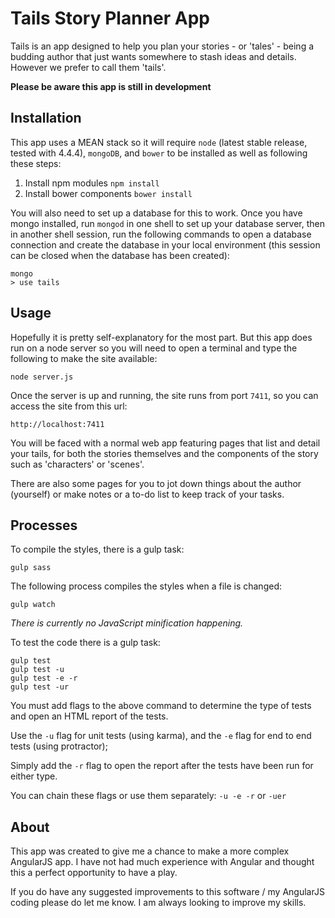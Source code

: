 Tails Story Planner App
=======================

Tails is an app designed to help you plan your stories - or 'tales' - being a
budding author that just wants somewhere to stash ideas and details. However we
prefer to call them 'tails'.

**Please be aware this app is still in development**

Installation
------------

This app uses a MEAN stack so it will require `node` (latest stable release,
tested with 4.4.4), `mongoDB`, and `bower` to be installed as well as following
these steps:

1. Install npm modules `npm install`
2. Install bower components `bower install`

You will also need to set up a database for this to work. Once you have mongo
installed, run ``` mongod ``` in one shell to set up your database
server, then in another shell session, run the following commands to open a database
connection and create the database in your local environment (this session can
be closed when the database has been created):

```
mongo
> use tails
```

Usage
-----

Hopefully it is pretty self-explanatory for the most part. But this app does run
on a node server so you will need to open a terminal and type the following to
make the site available:

``` node server.js ```

Once the server is up and running, the site runs from port `7411`, so you can
access the site from this url:

``` http://localhost:7411 ```

You will be faced with a normal web app featuring pages that list and detail
your tails, for both the stories themselves and the components of the story
such as 'characters' or 'scenes'.

There are also some pages for you to jot down things about the author (yourself)
or make notes or a to-do list to keep track of your tasks.

Processes
---------

To compile the styles, there is a gulp task:

```gulp sass```

The following process compiles the styles when a file is changed:

```gulp watch```

*There is currently no JavaScript minification happening.*

To test the code there is a gulp task:

```
gulp test
gulp test -u
gulp test -e -r
gulp test -ur
```

You must add flags to the above command to determine the type of tests and open
an HTML report of the tests.

Use the ```-u``` flag for unit tests (using karma), and the ```-e``` flag for
end to end tests (using protractor);

Simply add the ```-r``` flag to open the report after the tests have been run
for either type.

You can chain these flags or use them separately: ``` -u -e -r ``` or ``` -uer ```

About
-----

This app was created to give me a chance to make a more complex AngularJS app. I
have not had much experience with Angular and thought this a perfect opportunity
to have a play.

If you do have any suggested improvements to this software / my AngularJS coding
please do let me know. I am always looking to improve my skills.